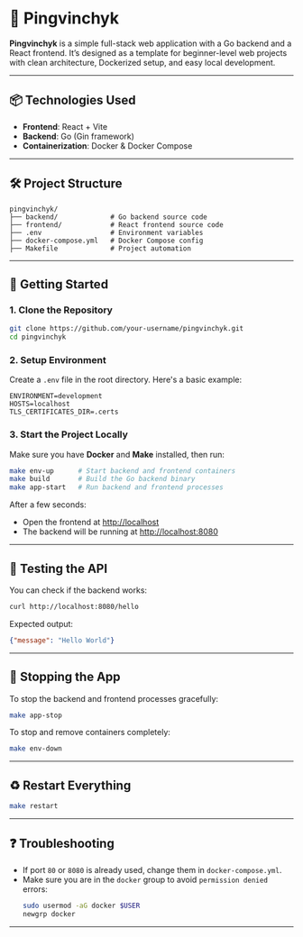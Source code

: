 # 🐧 Pingvinchyk

**Pingvinchyk** is a simple full-stack web application with a Go backend and a React frontend. It’s designed as a template for beginner-level web projects with clean architecture, Dockerized setup, and easy local development.

---

## 📦 Technologies Used

- **Frontend**: React + Vite
- **Backend**: Go (Gin framework)
- **Containerization**: Docker & Docker Compose

---

## 🛠 Project Structure

```
pingvinchyk/
├── backend/             # Go backend source code
├── frontend/            # React frontend source code
├── .env                 # Environment variables
├── docker-compose.yml   # Docker Compose config
├── Makefile             # Project automation
```

---

## 🚀 Getting Started

### 1. **Clone the Repository**

```bash
git clone https://github.com/your-username/pingvinchyk.git
cd pingvinchyk
```

### 2. **Setup Environment**

Create a `.env` file in the root directory. Here's a basic example:

```env
ENVIRONMENT=development
HOSTS=localhost
TLS_CERTIFICATES_DIR=.certs
```

### 3. **Start the Project Locally**

Make sure you have **Docker** and **Make** installed, then run:

```bash
make env-up      # Start backend and frontend containers
make build       # Build the Go backend binary
make app-start   # Run backend and frontend processes
```

After a few seconds:

- Open the frontend at [http://localhost](http://localhost)
- The backend will be running at [http://localhost:8080](http://localhost:8080)

---

## 🧪 Testing the API

You can check if the backend works:

```bash
curl http://localhost:8080/hello
```

Expected output:

```json
{"message": "Hello World"}
```

---

## 🛑 Stopping the App

To stop the backend and frontend processes gracefully:

```bash
make app-stop
```

To stop and remove containers completely:

```bash
make env-down
```

---

## ♻️ Restart Everything

```bash
make restart
```

---

## ❓ Troubleshooting

- If port `80` or `8080` is already used, change them in `docker-compose.yml`.
- Make sure you are in the `docker` group to avoid `permission denied` errors:
  ```bash
  sudo usermod -aG docker $USER
  newgrp docker
  ```

---

